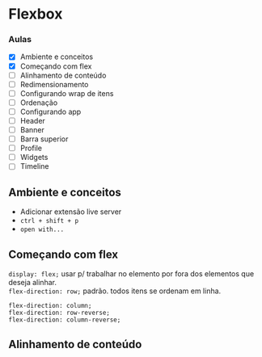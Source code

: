 # Flexbox

### Aulas

- [x] Ambiente e conceitos
- [x] Começando com flex
- [ ] Alinhamento de conteúdo
- [ ] Redimensionamento
- [ ] Configurando wrap de itens
- [ ] Ordenação
- [ ] Configurando app
- [ ] Header
- [ ] Banner
- [ ] Barra superior
- [ ] Profile
- [ ] Widgets
- [ ] Timeline

## Ambiente e conceitos

- Adicionar extensão live server
- ```ctrl + shift + p```
- ```open with...```

## Começando com flex

```display: flex;``` usar p/ trabalhar no elemento por fora dos elementos que deseja alinhar.  
```flex-direction: row;``` padrão. todos itens se ordenam em linha.  
```
flex-direction: column;
flex-direction: row-reverse;
flex-direction: column-reverse;
```

## Alinhamento de conteúdo